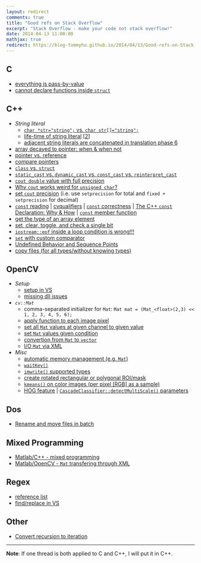 ```yaml
---
layout: redirect
comments: true
title: "Good refs on Stack Overflow"
excerpt: "Stack Overflow - make your code not stack overflow!"
date: 2014-04-13 11:00:00
mathjax: true
redirect: https://blog-tommyhu.github.io/2014/04/13/Good-refs-on-Stack-Overflow/
---
```


<!-- add TOC here -->
<div id="genTocHere"></div>

## C
- [everything is pass-by-value](http://denniskubes.com/2012/08/20/is-c-pass-by-value-or-reference/)
- [cannot declare functions inside `struct`](http://stackoverflow.com/a/21950708/2589776)

## C++
- *String literal*
	- [`char *str="string";` vs. `char str[]="string";`](http://stackoverflow.com/a/164229/2589776)
	- [life-time of string literal](http://stackoverflow.com/a/24760066/2589776) [[2](http://stackoverflow.com/q/9970295/2589776)]
	- [adjacent string literals are concatenated in translation phase 6](http://stackoverflow.com/a/24804277/2589776)
- [array decayed to pointer: when & when not](http://stackoverflow.com/a/23544364/2589776)
- [pointer vs. reference](http://stackoverflow.com/q/57483/2589776)
- [compare pointers](http://stackoverflow.com/a/24807698/2589776)
- [`class` vs. `struct`](http://stackoverflow.com/a/54596/2589776)
- [`static_cast` vs. `dynamic_cast` vs. `const_cast` vs. `reinterpret_cast`](http://stackoverflow.com/q/332030/2589776)
- [`cout double` value with full precision](http://stackoverflow.com/a/22383496/2589776)
- [Why `cout` works weird for `unsigned char`?](http://stackoverflow.com/a/21375753/2589776)
- [set `cout` precision](http://stackoverflow.com/a/16280182/2589776) (i.e. use `setprecision` for total and `fixed + setprecision` for decimal)
- [`const` reading](http://stackoverflow.com/a/162615/2589776) | [cvqualifiers](http://stackoverflow.com/a/22419598/2589776) | [`const` correctness](http://www.parashift.com/c++-faq-lite/const-correctness.html) | [The C++ `const` Declaration: Why & How](http://duramecho.com/ComputerInformation/WhyHowCppConst.html) | [`const` member function](http://stackoverflow.com/a/751783/2589776)
- [get the type of an array element](http://stackoverflow.com/q/22410531/2589776)
- [set, clear, toggle, and check a single bit](http://stackoverflow.com/a/47990/2589776)
- [`iostream::eof` inside a loop condition is wrong!!!](http://stackoverflow.com/q/5605125/2589776)
- [`set` with custom comparator](http://stackoverflow.com/a/23042974/2589776)
- [Undefined Behavior and Sequence Points](http://stackoverflow.com/q/4176328/2589776)
- [copy files (for all types/without knowing types)](http://stackoverflow.com/q/10195343/2589776)

## OpenCV
- *Setup*
	- [setup in VS](http://www.anlak.com/2012/10/using-opencv-2-4-x-with-visual-studio-2010-tutorial.html)
	- [missing dll issues](http://stackoverflow.com/a/20730585/2589776)
- *`cv::Mat`*
	- comma-separated initializer for `Mat`: `Mat mat = (Mat_<float>(2,3) << 1, 2, 3, 4, 5, 6);`
	- [apply function to each image pixel](http://stackoverflow.com/a/22329736/2589776)
	- [set all `Mat` values at given channel to given value](http://stackoverflow.com/q/23510571/2589776)
	- [set `Mat` values given condition](http://stackoverflow.com/a/23573442/2589776)
	- [convertion from `Mat` to `vector`](http://stackoverflow.com/a/26685567/2589776)
	- [I/O `Mat` via XML](http://stackoverflow.com/a/17547427/2589776)
- *Misc*
	- [automatic memory management (e.g. `Mat`)](http://stackoverflow.com/a/23486280/2589776)
	- [`waitKey()`](http://stackoverflow.com/a/21336627/2589776)
	- [`imwrite()` supported types](http://stackoverflow.com/a/21421342/2589776)
	- [create rotated rectangular or polygonal ROI/mask](http://stackoverflow.com/a/30828747/2589776)
	- [`kmeans()` on color images (per pixel [RGB] as a sample)](http://stackoverflow.com/a/11412325/2589776)
	- [HOG feature](http://stackoverflow.com/a/22374195/2589776) | [`CascadeClassifier::detectMultiScale()` parameters](http://stackoverflow.com/a/20805153/2589776)

## Dos
- [Rename and move files in batch](http://stackoverflow.com/a/12049845/2589776)

## Mixed Programming
- [Matlab/C++ - mixed programming](http://stackoverflow.com/a/23063703/2589776)
- [Matlab/OpenCV - `Mat` transfering through XML](http://stackoverflow.com/q/27697451/2589776)

## Regex
- [reference list](http://stackoverflow.com/q/22937618/2589776)
- [find/replace in VS](http://stackoverflow.com/a/23563821/2589776)

## Other
- [Convert recursion to iteration](http://stackoverflow.com/a/20844851/2589776)

---
**Note**: If one thread is both applied to C and C\++, I will put it in C\++.

